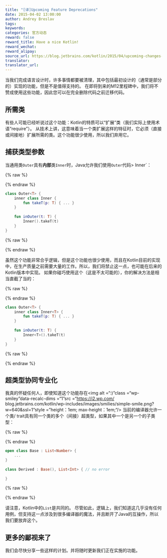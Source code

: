 ```yaml
---
title: "[译]Upcoming Feature Deprecations"
date: 2015-04-02 13:00:00
author: Andrey Breslav
tags:
keywords:
categories: 官方动态
reward: false
reward_title: Have a nice Kotlin!
reward_wechat:
reward_alipay:
source_url: https://blog.jetbrains.com/kotlin/2015/04/upcoming-changes-and-more/
translator:
translator_url:
---
```


当我们完成语言设计时，许多事情都要被清理，其中包括最初设计的（通常是部分的）实现的功能，但是不是值得支持的。
在即将到来的M12里程碑中，我们将不赞成使用这些功能，因此您可以在完全删除代码之前迁移代码。<span id =“more-1996”> </span>
## 所需类

有些人可能已经听说过这个功能：Kotlin的特质可以“扩展”类（我们实际上使用术语“require”）。
从技术上讲，这意味着当一个类扩展这样的特征时，它必须（直接或间接地）扩展所需的类。这个功能很少使用，所以我们弃用它。
## 捕获类型参数

当通用类`Outer`具有**内部**类`Inner`时，Java允许我们使用`Outer`代码> Inner`：

{% raw %}
<p></p>
{% endraw %}

```kotlin
class Outer<T> {
    inner class Inner {
        fun takeT(p: T) { ... }
    }
 
    fun inOuter(t: T) {
        Inner().takeT(t)
    }
}
```

{% raw %}
<p></p>
{% endraw %}

虽然这个功能非常合乎逻辑，但是这个功能也很少使用，而且在Kotlin目前的实现中，在生产质量之前需要大量的工作。所以，我们将禁止这一点，也可能在后来的Kotlin版本中实现。
如果你碰巧使用这个（这是不太可能的），你的解决方法是相当直截了当的：

{% raw %}
<p></p>
{% endraw %}

```kotlin
class Outer<T> {
    inner class Inner<T> {
        fun takeT(p: T) { ... }
    }
 
    fun inOuter(t: T) {
        Inner<T>().takeT(t)
    }
}
```

{% raw %}
<p></p>
{% endraw %}

## 超类型协同专业化

我真的怀疑任何人，即使知道这个功能存在<img alt =“:)”class =“wp-smiley”data-recalc-dims =“1”src =“https://i2.wp.com/ blog.jetbrains.com/kotlin/wp-includes/images/smilies/simple-smile.png?w=640&amp;ssl=1“style =”height：1em; max-height：1em;“/>
当前的编译器允许一个类/ trait具有同一个类的多个（间接）超类型，如果其中一个是另一个的子类型：

{% raw %}
<p></p>
{% endraw %}

```kotlin
open class Base : List<Number> {
    ...
}
 
class Derived : Base(), List<Int> { // no error
 
}
```

{% raw %}
<p></p>
{% endraw %}

请注意，Kotlin中的`List`是共同的。
尽管如此，逻辑上，我们知道这几乎没有任何用例，但支持这一点涉及到很多编译器的魔法，并且断开了Java的互操作，所以我们要放弃这个。
## 更多的鄙视来了

我们会尽快分享一些这样的计划。并将随时更新我们正在实施的功能。
